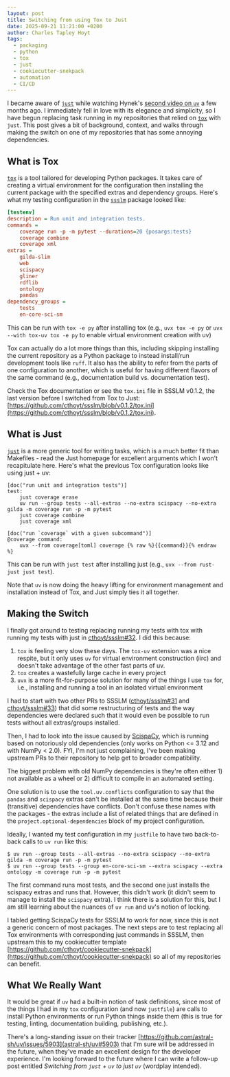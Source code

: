 ```yaml
---
layout: post
title: Switching from using Tox to Just
date: 2025-09-21 11:21:00 +0200
author: Charles Tapley Hoyt
tags:
  - packaging
  - python
  - tox
  - just
  - cookiecutter-snekpack
  - automation
  - CI/CD
---
```


I became aware of [`just`](https://github.com/casey/just) while watching Hynek's
[second video on `uv`](https://youtu.be/TiBIjouDGuI?si=dh3HFkXx_RThdsEq&t=741) a
few months ago. I immediately fell in love with its elegance and simplicity, so
I have begun replacing task running in my repositories that relied on
[`tox`](https://github.com/tox-dev/tox) with `just`. This post gives a bit of
background, context, and walks through making the switch on one of my
repositories that has some annoying dependencies.

## What is Tox

[`tox`](https://github.com/tox-dev/tox) is a tool tailored for developing Python
packages. It takes care of creating a virtual environment for the configuration
then installing the current package with the specified extras and dependency
groups. Here's what my testing configuration in the
[`ssslm`](https://github.com/cthoyt/ssslm/blob/129200609ad6dc9254112364c6ba96bc0b08a1c6/tox.ini#L33-L51)
package looked like:

```ini
[testenv]
description = Run unit and integration tests.
commands =
    coverage run -p -m pytest --durations=20 {posargs:tests}
    coverage combine
    coverage xml
extras =
    gilda-slim
    web
    scispacy
    gliner
    rdflib
    ontology
    pandas
dependency_groups =
    tests
    en-core-sci-sm
```

This can be run with `tox -e py` after installing tox (e.g., `uvx tox -e py` or
`uvx --with tox-uv tox -e py` to enable virtual environment creation with uv)

Tox can actually do a lot more things than this, including skipping installing
the current repository as a Python package to instead install/run development
tools like `ruff`. It also has the ability to refer from the parts of one
configuration to another, which is useful for having different flavors of the
same command (e.g., documentation build vs. documentation test).

Check the Tox documentation or see the `tox.ini` file in SSSLM v0.1.2, the last
version before I switched from Tox to Just:
[https://github.com/cthoyt/ssslm/blob/v0.1.2/tox.ini](https://github.com/cthoyt/ssslm/blob/v0.1.2/tox.ini).

## What is Just

[`just`](https://github.com/casey/just) is a more generic tool for writing
tasks, which is a much better fit than Makefiles - read the Just homepage for
excellent arguments which I won't recapitulate here. Here's what the previous
Tox configuration looks like using just + uv:

```justfile
[doc("run unit and integration tests")]
test:
    just coverage erase
    uv run --group tests --all-extras --no-extra scispacy --no-extra gilda -m coverage run -p -m pytest
    just coverage combine
    just coverage xml

[doc("run `coverage` with a given subcommand")]
@coverage command:
    uvx --from coverage[toml] coverage {% raw %}{{command}}{% endraw %}
```

This can be run with `just test` after installing just (e.g.,
`uvx --from rust-just just test`).

Note that `uv` is now doing the heavy lifting for environment management and
installation instead of Tox, and Just simply ties it all together.

## Making the Switch

I finally got around to testing replacing running my tests with tox with running
my tests with just in
[cthoyt/ssslm#32](https://github.com/cthoyt/ssslm/pull/32). I did this because:

1. `tox` is feeling very slow these days. The `tox-uv` extension was a nice
   respite, but it only uses `uv` for virtual environment construction (iirc)
   and doesn't take advantage of the other fast parts of uv.
2. `tox` creates a wastefully large cache in every project
3. `uvx` is a more fit-for-purpose solution for many of the things I use `tox`
   for, i.e., installing and running a tool in an isolated virtual environment

I had to start with two other PRs to SSSLM
([cthoyt/ssslm#31](https://github.com/cthoyt/ssslm/pull/31) and
[cthoyt/ssslm#33](https://github.com/cthoyt/ssslm/pull/33)) that did some
restructuring of tests and the way dependencies were declared such that it would
even be possible to run tests without all extras/groups installed.

Then, I had to look into the issue caused by
[ScispaCy](https://github.com/allenai/scispacy/), which is running based on
notoriously old dependencies (only works on Python <= 3.12 and with NumPy <
2.0). FYI, I'm not just complaining, I've been making upstream PRs to their
repository to help get to broader compatibility.

The biggest problem with old NumPy dependencies is they're often either 1) not
available as a wheel or 2) difficult to compile in an automated setting.

One solution is to use the `tool.uv.conflicts` configuration to say that the
`pandas` and `scispacy` extras can't be installed at the same time because their
(transitive) dependencies have conflicts. Don't confuse these names with the
packages - the extras include a list of related things that are defined in the
`project.optional-dependencies` block of my project configuration.

Ideally, I wanted my test configuration in my `justfile` to have two
back-to-back calls to `uv run` like this:

```console
$ uv run --group tests --all-extras --no-extra scispacy --no-extra gilda -m coverage run -p -m pytest
$ uv run --group tests --group en-core-sci-sm --extra scispacy --extra ontology -m coverage run -p -m pytest
```

The first command runs most tests, and the second one just installs the scispacy
extras and runs that. However, this didn't work (it didn't seem to manage to
install the `scispacy` extra). I think there is a solution for this, but I am
still learning about the nuances of `uv run` and uv's notion of locking.

I tabled getting ScispaCy tests for SSSLM to work for now, since this is not a
generic concern of most packages. The next steps are to test replacing all Tox
environments with corresponding just commands in SSSLM, then upstream this to my
cookiecutter template
[https://github.com/cthoyt/cookiecutter-snekpack](https://github.com/cthoyt/cookiecutter-snekpack)
so all of my repositories can benefit.

## What We Really Want

It would be great if `uv` had a built-in notion of task definitions, since most
of the things I had in my `tox` configuration (and now `justfile`) are calls to
install Python environments or run Python things inside them (this is true for
testing, linting, documentation building, publishing, etc.).

There's a long-standing issue on their tracker
[https://github.com/astral-sh/uv/issues/5903](astral-sh/uv#5903) that I'm sure
will be addressed in the future, when they've made an excellent design for the
developer experience. I'm looking forward to the future where I can write a
follow-up post entitled _Switching from `just` + `uv` to just `uv`_ (wordplay
intended).
